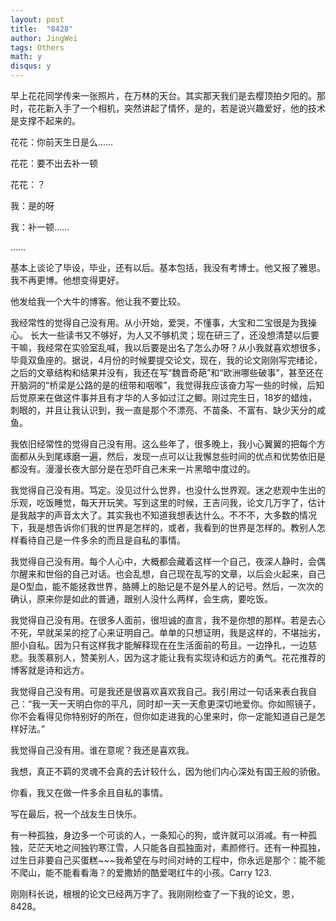 ```yaml
---
layout: post
title:  "8428"
author: JingWei
tags: Others
math: y
disqus: y
---
```




早上花花同学传来一张照片，在万林的天台。其实那天我们是去樱顶拍夕阳的。那时，花花新入手了一个相机，突然讲起了情怀，是的，若是说兴趣爱好，他的技术是支撑不起来的。

花花：你前天生日是么……

花花：要不出去补一顿

花花：？

我：是的呀

我：补一顿……

……

基本上谈论了毕设，毕业，还有以后。基本包括，我没有考博士。他又报了雅思。我不再更博。他想变得更好。

他发给我一个大牛的博客。他让我不要比较。

我经常性的觉得自己没有用。从小开始，爱哭，不懂事，大宝和二宝很是为我操心。 长大一些读书又不够好，为人又不够机灵；现在研三了，还没想清楚以后要干嘛，我经常在实验室乱喊，我以后要是出名了怎么办呀？从小我就喜欢想很多，毕竟双鱼座的。据说，4月份的时候要提交论文，现在，我的论文刚刚写完绪论，之后的文章结构和结果并没有，我还在写“魏晋奇葩”和“欧洲哪些破事”，甚至还在开脑洞的“桥梁是公路的是的纽带和咽喉”，我觉得我应该奋力写一些的时候，后知后觉原来在做这件事并且有才华的人多如过江之鲫。刚过完生日，18岁的蜡烛，刺眼的，并且让我认识到，我一直是那个不漂亮、不苗条、不富有、缺少天分的咸鱼。

我依旧经常性的觉得自己没有用。这么些年了，很多晚上，我小心翼翼的把每个方面都从头到尾琢磨一遍，然后，发现一点可以让我懈怠些时间的优点和优势依旧是都没有。漫漫长夜大部分是在恐吓自己未来一片黑暗中度过的。

我觉得自己没有用。笃定。没见过什么世界，也没什么世界观。迷之悲观中生出的乐观，吃饭睡觉，每天开玩笑。写到这里的时候，王吉问我，论文几万字了，估计是我敲字的声音太大了。其实我也不知道我想表达什么。不不不，大多数的情况下，我是想告诉你们我的世界是怎样的，或者，我看到的世界是怎样的。教别人怎样看待自己是一件多余的而且是自私的事情。

我觉得自己没有用。每个人心中，大概都会藏着这样一个自己，夜深人静时，会偶尔醒来和世俗的自己对话。也会乱想，自己现在乱写的文章，以后会火起来，自己是O型血，能不能拯救世界，胳膊上的胎记是不是外星人的记号。然后，一次次的确认，原来你是如此的普通，跟别人没什么两样，会生病，要吃饭。

我觉得自己没有用。在很多人面前，很坦诚的直言，我不是你想的那样。若是去心不死，早就呆呆的挖了心来证明自己。单单的只想证明，我是这样的，不堪拙劣，胆小自私。因为只有这样我才能解释现在在生活面前的苟且。一边挣扎，一边慈悲。我羡慕别人，赞美别人，因为这才能让我有实现诗和远方的勇气。花花推荐的博客就是诗和远方。

我觉得自己没有用。可是我还是很喜欢喜欢我自己。我引用过一句话来表白我自己：“我一天一天明白你的平凡，同时却一天一天愈更深切地爱你。你如照镜子，你不会看得见你特别好的所在，但你如走进我的心里来时，你一定能知道自己是怎样好法。”

我觉得自己没有用。谁在意呢？我还是喜欢我。

我想，真正不羁的灵魂不会真的去计较什么，因为他们内心深处有国王般的骄傲。

你看，我又在做一件多余且自私的事情。

写在最后，祝一个战友生日快乐。

有一种孤独，身边多一个可谈的人，一条知心的狗，或许就可以消减。有一种孤独，茫茫天地之间独钓寒江雪，人只能各自孤独面对，素颜修行。还有一种孤独，过生日非要自己买蛋糕~~~我希望在与时间对峙的工程中，你永远是那个：能不能不爬山，能不能看看海？的爱撒娇的酷爱喝红牛的小孩。Carry 123.

刚刚科长说，根根的论文已经两万字了。我刚刚检查了一下我的论文，恩，8428。



